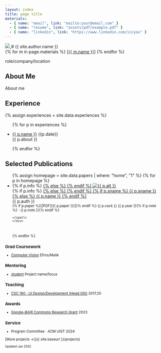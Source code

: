 ```yaml
---
layout: index
title: page title
materials:
  - { name: "email", link: "mailto:your@email.com" }
  - { name: "resume", link: "assets/pdf/example.pdf" }
  - { name: "linkedin", link: "https://www.linkedin.com/in/you" }
---
```


[bair-grant]: https://bcommons.berkeley.edu/
[c160]: https://www2.eecs.berkeley.edu/Courses/CS160/

<div markdown="1" class="left-column">
<a href="{{ site.baseurl }}/">
<img id="prof" src="{{ site.baseurl }}/assets/img/image.png">
</a>
# {{ site.author.name }}

<div class="materials">
  {% for m in page.materials %}
  <span> [<a rel="noopener noreferrer" target="_blank" href="{{ m.link }}">{{ m.name }}</a>] </span>
  {% endfor %}
</div>

role/company/location

<!-- <img style="max-width: 25px;" src="assets/img/apple-logo.png"> -->

</div><!-- end left -->

<div markdown="1" class="right-column">

## About Me

About me

## Experience

{% assign experiences = site.data.experiences %}

<ul>

{% for p in experiences %}

<li>
    <a href="{{ p.link }}">{{ p.name }}</a>
    <ra>{{p.date}}</ra>
    <br/>
    <span class="gray">{{ p.about }}</span>
</li>

{% endfor %}

</ul>

## Selected Publications

<ul class="v-margin image-list">
{% assign homepage = site.data.papers | where: "home", "1" %}
{% for p in homepage %}

<li>
    {% if p.info %}
    <a class="image" href="{{ p.info }}">
    {% else %}
    <a class="image" href="{{ p.paper }}">
    {% endif %}
    <img src="assets/img/{{ p.image }}" alt="{{ p.alt }}"/>
    </a>
    <div class="details">
    {% if p.info %}
    <a href="{{ p.info }}">
    {% else %}
    <a href="{{ p.paper }}">
    {% endif %}
    {% if p.sname %}
    {{ p.sname }}
    {% else %}
    {{ p.name }}
    {% endif %}
    </a>
    <br/>
    <span class="p-auth">{{ p.auth }}</span>
    <br/>
    <small class="materials" markdown="1">
    {% if p.paper %}<span>[[PDF]({{ p.paper }})]</span>{% endif %}
    <span>{{ p.cack }} {{ p.year }}{% if p.note %} · {{ p.note }}{% endif %}</span>

    </small>
    </div>

</li>
<br/>

{% endfor %}

</ul>

### Grad Coursework

- [Computer Vision](https://cs280-berkeley.github.io/) <ra>Efros/Malik</ra>

### Mentoring

- [student](https://www.linkedin.com/) <ra class="skill">Project name/focus</ra>

### Teaching

- [CSC 160 · UI Design/Development (Head GSI)][c160] <ra>2017,20</ra>

### Awards

- [Google-BAIR Commons Research Grant][bair-grant] <ra>2023</ra>

### Service

- Program Committee · ACM UIST <ra class="skill">2024</ra>

[More projects →]({{ site.baseurl }}/projects)

<small>Updated Jan 2025</small>

</div><!-- end right -->
